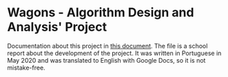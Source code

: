 # Wagons - Algorithm Design and Analysis' Project

Documentation about this project in [this document](https://github.com/jcpinto54/Wagons/blob/master/Wagons_docs.pdf). The file is a school report about the development of the project. It was written in Portuguese in May 2020 and was translated to English with Google Docs, so it is not mistake-free.

